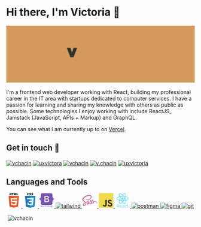 # Hi there, I'm Victoria 👋

<!--
**vchacin/vchacin** is a ✨ _special_ ✨ repository because its `README.md` (this file) appears on your GitHub profile.-->
![Title](https://github.com/vchacin/vchacin/blob/main/title.gif)

I'm a frontend web developer working with React, building my professional career in the IT area with startups dedicated to computer services.
I have a passion for learning and sharing my knowledge with others as public as possible.
Some technologies I enjoy working with include ReactJS, Jamstack (JavaScript, APIs + Markup) and GraphQL.

You can see what I am currently up to on [Vercel](https://vercel.com/dashboard/projects).

## Get in touch 💬

<p align="left">
<a href="https://codepen.io/vchacin" target="blank"><img align="center" src="https://cdn.jsdelivr.net/npm/simple-icons@3.0.1/icons/codepen.svg" alt="vchacin" height="30" width="40" /></a>
<a href="https://twitter.com/uxvictoria" target="blank"><img align="center" src="https://cdn.jsdelivr.net/npm/simple-icons@3.0.1/icons/twitter.svg" alt="uxvictora" height="30" width="40" /></a>
<a href="https://linkedin.com/in/vchacin" target="blank"><img align="center" src="https://cdn.jsdelivr.net/npm/simple-icons@3.0.1/icons/linkedin.svg" alt="vchacin" height="30" width="40" /></a>
<a href="https://instagram.com/v.chacin" target="blank"><img align="center" src="https://cdn.jsdelivr.net/npm/simple-icons@3.0.1/icons/instagram.svg" alt="v.chacin" height="30" width="40" /></a>
<a href="https://dribbble.com/uxvictoria" target="blank"><img align="center" src="https://cdn.jsdelivr.net/npm/simple-icons@3.0.1/icons/dribbble.svg" alt="uxvictoria" height="30" width="40" /></a>
</p>

## Languages and Tools 

<a href="https://www.w3.org/html/" target="_blank"> <img src="https://raw.githubusercontent.com/devicons/devicon/master/icons/html5/html5-original-wordmark.svg" alt="html5" width="40" height="40"/> </a> 
<a href="https://www.w3schools.com/css/" target="_blank"> <img src="https://raw.githubusercontent.com/devicons/devicon/master/icons/css3/css3-original-wordmark.svg" alt="css3" width="40" height="40"/> </a> 
<a href="https://getbootstrap.com" target="_blank"> <img src="https://raw.githubusercontent.com/devicons/devicon/master/icons/bootstrap/bootstrap-plain-wordmark.svg" alt="bootstrap" width="40" height="40"/> </a>
<a href="https://tailwindcss.com/" target="_blank"> <img src="https://www.vectorlogo.zone/logos/tailwindcss/tailwindcss-icon.svg" alt="tailwind" width="40" height="40"/> </a> 
<a href="https://sass-lang.com" target="_blank"> <img src="https://raw.githubusercontent.com/devicons/devicon/master/icons/sass/sass-original.svg" alt="sass" width="40" height="40"/> </a> 
<a href="https://developer.mozilla.org/en-US/docs/Web/JavaScript" target="_blank"> <img src="https://raw.githubusercontent.com/devicons/devicon/master/icons/javascript/javascript-original.svg" alt="javascript" width="40" height="40"/> </a> 
<a href="https://reactjs.org/" target="_blank"> <img src="https://raw.githubusercontent.com/devicons/devicon/master/icons/react/react-original-wordmark.svg" alt="react" width="40" height="40"/> </a> 
<a href="https://postman.com" target="_blank"> <img src="https://www.vectorlogo.zone/logos/getpostman/getpostman-icon.svg" alt="postman" width="40" height="40"/> </a> 
<a href="https://www.figma.com/" target="_blank"> <img src="https://www.vectorlogo.zone/logos/figma/figma-icon.svg" alt="figma" width="40" height="40"/> </a> 
<a href="https://git-scm.com/" target="_blank"> <img src="https://www.vectorlogo.zone/logos/git-scm/git-scm-icon.svg" alt="git" width="40" height="40"/> </a> 
</p>

<p>&nbsp;<img align="center" src="https://github-readme-stats.vercel.app/api?username=vchacin&show_icons=true&locale=en" alt="vchacin" /></p>
